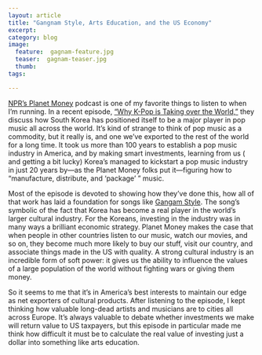 ```yaml
---
layout: article
title: "Gangnam Style, Arts Education, and the US Economy"
excerpt:
category: blog
image:
  feature:  gagnam-feature.jpg
  teaser:  gagnam-teaser.jpg
  thumb:
tags:

---
```


[NPR’s Planet Money](http://www.npr.org/blogs/money/) podcast is one of my favorite things to listen to when I’m running. In a recent episode, [“Why K-Pop is Taking over the World,”](http://www.npr.org/blogs/money/2012/10/16/163039109/episode-410-why-k-pop-is-taking-over-the-world) they discuss how South Korea has positioned itself to be a major player in pop music all across the world. It’s kind of strange to think of pop music as a commodity, but it really is, and one we’ve exported to the rest of the world for a long time. It took us more than 100 years to establish a pop music industry in America, and by making smart investments, learning from us ( and getting a bit lucky) Korea’s managed to kickstart a pop music industry in just 20 years by—as the Planet Money folks put it—figuring how to “manufacture, distribute, and ‘package’ ” music.

Most of the episode is devoted to showing how they’ve done this, how all of that work has laid a foundation for songs like [Gangam Style](http://www.youtube.com/watch?v=9bZkp7q19f0). The song’s symbolic of the fact that Korea has become a real player in the world’s larger cultural industry. For the Koreans, investing in the industry was in many ways a brilliant economic strategy. Planet Money makes the case that when people in other countries listen to our music, watch our movies, and so on, they become much more likely to buy our stuff, visit our country, and associate things made in the US with quality. A strong cultural industry is an incredible form of soft power: it gives us the ability to influence the values of a large population of the world without fighting wars or giving them money.

So it seems to me that it’s in America’s best interests to maintain our edge as net exporters of cultural products. After listening to the episode, I kept thinking how valuable long-dead artists and musicians are to cities all across Europe. It’s always valuable to debate whether investments we make will return value to US taxpayers, but this episode in particular made me think how difficult it must be to calculate the real value of investing just a dollar into something like arts education.